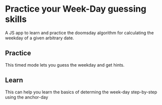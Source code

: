 # Practice your Week-Day guessing skills

A JS app to learn and practice the doomsday algorithm for calculating the weekday of a given arbitrary date.

## Practice

This timed mode lets you guess the weekday and get hints.

## Learn

This can help you learn the basics of determing the week-day step-by-step using the anchor-day
